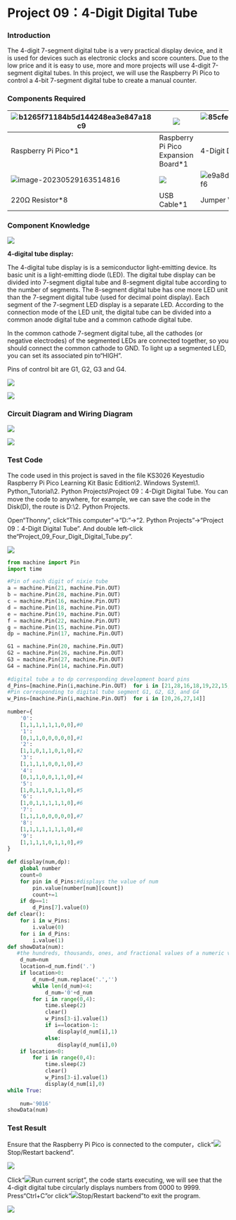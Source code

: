 # Project 09：4-Digit Digital Tube

### **Introduction**

The 4-digit 7-segment digital tube is a very practical display device, and it is used for devices such as electronic clocks and score counters. Due to the low price and it is easy to use, more and more projects will use 4-digit 7-segment digital tubes. In this project, we will use the Raspberry Pi Pico to control a 4-bit 7-segment digital tube to create a manual counter.

### **Components Required**

| ![b1265f71184b5d144248ea3e847a18c9](media/b1265f71184b5d144248ea3e847a18c9.jpeg) | ![](media/bbed91c0b45fcafc7e7163bfeabf68f9-16853492486556.png) | ![85cfe0f4b888f5543316d1eebbfde4f8](media/85cfe0f4b888f5543316d1eebbfde4f8.png) | ![e380dd26e4825be9a768973802a55fe6](media/e380dd26e4825be9a768973802a55fe6.png) |
| ------------------------------------------------------------ | ------------------------------------------------------------ | ------------------------------------------------------------ | ------------------------------------------------------------ |
| Raspberry Pi Pico*1                                          | Raspberry Pi Pico Expansion Board*1                          | 4-Digit Digital Tube Module*1                                | Breadboard*1                                                 |
| ![image-20230529163514816](media/image-20230529163514816.png) | ![](media/7dcbd02995be3c142b2f97df7f7c03ce-168534973856512.png) | ![e9a8d050105397bb183512fb4ffdd2f6](media/e9a8d050105397bb183512fb4ffdd2f6.png) |                                                              |
| 220Ω Resistor*8                                              | USB Cable*1                                                  | Jumper Wires                                                 |                                                              |

### **Component Knowledge**

![](/media/ce987bf9a2ab398945c98b34d3f8a003.png)

**4-digital tube display:**

The 4-digital tube display is is a semiconductor light-emitting device.  Its basic unit is a light-emitting diode (LED). The digital tube display can be divided into 7-segment digital tube and 8-segment digital tube according to the number of segments. The 8-segment digital tube has one more LED unit than the 7-segment digital tube (used for decimal point display). Each segment of the 7-segment LED display is a separate LED. According to the connection mode of the LED unit, the digital tube can be divided into a common anode digital tube and a common cathode digital tube.

In the common cathode 7-segment digital tube, all the cathodes (or negative electrodes) of the segmented LEDs are connected together, so you should connect the common cathode to GND. To light up a segmented LED, you can set its associated pin to“HIGH”.

Pins of control bit are G1, G2, G3 and G4.

![](/media/37113fa53213973132086c285d67686b.png)

![](/media/ea75d1b7414bf6f8c187fb32fea9bc83.png)

### **Circuit Diagram and Wiring Diagram**

![](/media/4f64b9bf6b74ab49584f69c7465efa73.png)

![](/media/6bf1bae6af0324d50a37ab7a0cabee11.png)

### **Test Code**

The code used in this project is saved in the file KS3026 Keyestudio Raspberry Pi Pico Learning Kit Basic Edition\2. Windows  System\1. Python_Tutorial\2. Python Projects\Project 09：4-Digit Digital Tube. You can move the code to anywhere, for example, we can save the code in the Disk(D), the route is D:\2. Python Projects.

Open“Thonny”, click“This computer”→“D:”→“2. Python Projects”→“Project 09：4-Digit Digital Tube”. And double left-click the“Project_09_Four_Digit_Digital_Tube.py”.

![](/media/e30515a97d87169cc191a0c9775b78b2.png)

```python
from machine import Pin
import time

#Pin of each digit of nixie tube
a = machine.Pin(21, machine.Pin.OUT)
b = machine.Pin(28, machine.Pin.OUT)
c = machine.Pin(16, machine.Pin.OUT)
d = machine.Pin(18, machine.Pin.OUT)
e = machine.Pin(19, machine.Pin.OUT)
f = machine.Pin(22, machine.Pin.OUT)
g = machine.Pin(15, machine.Pin.OUT)
dp = machine.Pin(17, machine.Pin.OUT)

G1 = machine.Pin(20, machine.Pin.OUT)
G2 = machine.Pin(26, machine.Pin.OUT)
G3 = machine.Pin(27, machine.Pin.OUT)
G4 = machine.Pin(14, machine.Pin.OUT)
 
#digital tube a to dp corresponding development board pins
d_Pins=[machine.Pin(i,machine.Pin.OUT)  for i in [21,28,16,18,19,22,15,17]]
#Pin corresponding to digital tube segment G1, G2, G3, and G4
w_Pins=[machine.Pin(i,machine.Pin.OUT)  for i in [20,26,27,14]]
 
number={
    '0':
    [1,1,1,1,1,1,0,0],#0
    '1':
    [0,1,1,0,0,0,0,0],#1
    '2':
    [1,1,0,1,1,0,1,0],#2
    '3':
    [1,1,1,1,0,0,1,0],#3
    '4':
    [0,1,1,0,0,1,1,0],#4
    '5':
    [1,0,1,1,0,1,1,0],#5
    '6':
    [1,0,1,1,1,1,1,0],#6
    '7':
    [1,1,1,0,0,0,0,0],#7
    '8':
    [1,1,1,1,1,1,1,0],#8
    '9':
    [1,1,1,1,0,1,1,0],#9
}
 
def display(num,dp):
    global number
    count=0
    for pin in d_Pins:#displays the value of num 
        pin.value(number[num][count])
        count+=1
    if dp==1:
        d_Pins[7].value(0)
def clear():
    for i in w_Pins:
        i.value(0)
    for i in d_Pins:
        i.value(1)
def showData(num):
   #the hundreds, thousands, ones, and fractional values of a numeric value
    d_num=num
    location=d_num.find('.')
    if location>0:
        d_num=d_num.replace('.','')
        while len(d_num)<4:
            d_num='0'+d_num
        for i in range(0,4):
            time.sleep(2)
            clear()
            w_Pins[3-i].value(1)
            if i==location-1:
                display(d_num[i],1)
            else:
                display(d_num[i],0)
    if location<0:
        for i in range(0,4):
            time.sleep(2)
            clear()
            w_Pins[3-i].value(1)
            display(d_num[i],0)
while True:
 
    num='9016'
showData(num)
```

### **Test Result**

Ensure that the Raspberry Pi Pico is connected to the computer，click“![](/media/27451c8a9c13e29d02bc0f5831cfaf1f.png)Stop/Restart backend”.

![](/media/682029610c29b14122b37787bbd2ae53.png)

Click“![](/media/da852227207616ccd9aff28f19e02690.png)Run current script”, the code starts executing, we will see that the 4-digit digital tube circularly displays numbers from 0000 to 9999. Press“Ctrl+C”or click“![](/media/27451c8a9c13e29d02bc0f5831cfaf1f.png)Stop/Restart backend”to exit the program.

![](/media/3ef28f4dda60e7c14e1ffd8aa5d823aa.png)

